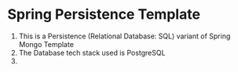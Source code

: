# Spring Persistence Template

1. This is a Persistence (Relational Database: SQL) variant of Spring Mongo Template
2. The Database tech stack used is PostgreSQL
3. 

